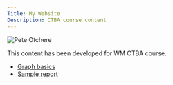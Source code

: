 ```yaml
---
Title: My Website
Description: CTBA course content
---
```



![Pete Otchere](/Graph_Basics/BAH.jpg)


This content has been developed for WM CTBA course.
-  [Graph basics](/Graph_Basics/index.md) 
-  [Sample report](/pete8551/Report)
